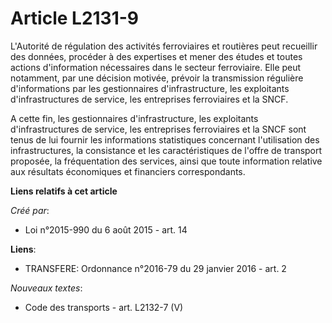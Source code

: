 # Article L2131-9

L'Autorité de régulation des activités ferroviaires et routières peut recueillir des données, procéder à des expertises et
mener des études et toutes actions d'information nécessaires dans le secteur ferroviaire. Elle peut notamment, par une
décision motivée, prévoir la transmission régulière d'informations par les gestionnaires d'infrastructure, les exploitants
d'infrastructures de service, les entreprises ferroviaires et la SNCF. 

A cette fin, les gestionnaires d'infrastructure, les exploitants d'infrastructures de service, les entreprises ferroviaires
et la SNCF sont tenus de lui fournir les informations statistiques concernant l'utilisation des infrastructures, la
consistance et les caractéristiques de l'offre de transport proposée, la fréquentation des services, ainsi que toute
information relative aux résultats économiques et financiers correspondants.

**Liens relatifs à cet article**

_Créé par_:

  - Loi n°2015-990 du 6 août 2015 - art. 14

**Liens**:

  - TRANSFERE: Ordonnance n°2016-79 du 29 janvier 2016 - art. 2

_Nouveaux textes_:

  - Code des transports - art. L2132-7 (V)
